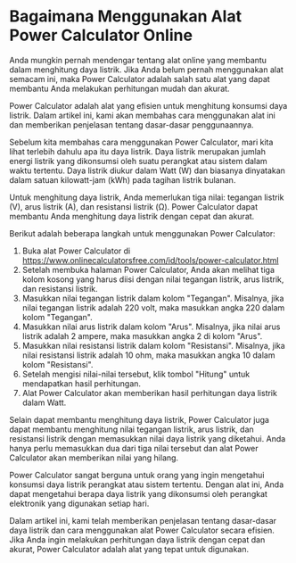 Bagaimana Menggunakan Alat Power Calculator Online
==================================================

Anda mungkin pernah mendengar tentang alat online yang membantu dalam menghitung daya listrik. Jika Anda belum pernah menggunakan alat semacam ini, maka Power Calculator adalah salah satu alat yang dapat membantu Anda melakukan perhitungan mudah dan akurat.

Power Calculator adalah alat yang efisien untuk menghitung konsumsi daya listrik. Dalam artikel ini, kami akan membahas cara menggunakan alat ini dan memberikan penjelasan tentang dasar-dasar penggunaannya.

Sebelum kita membahas cara menggunakan Power Calculator, mari kita lihat terlebih dahulu apa itu daya listrik. Daya listrik merupakan jumlah energi listrik yang dikonsumsi oleh suatu perangkat atau sistem dalam waktu tertentu. Daya listrik diukur dalam Watt (W) dan biasanya dinyatakan dalam satuan kilowatt-jam (kWh) pada tagihan listrik bulanan.

Untuk menghitung daya listrik, Anda memerlukan tiga nilai: tegangan listrik (V), arus listrik (A), dan resistansi listrik (Ω). Power Calculator dapat membantu Anda menghitung daya listrik dengan cepat dan akurat.

Berikut adalah beberapa langkah untuk menggunakan Power Calculator:

1. Buka alat Power Calculator di <https://www.onlinecalculatorsfree.com/id/tools/power-calculator.html>
2. Setelah membuka halaman Power Calculator, Anda akan melihat tiga kolom kosong yang harus diisi dengan nilai tegangan listrik, arus listrik, dan resistansi listrik.
3. Masukkan nilai tegangan listrik dalam kolom "Tegangan". Misalnya, jika nilai tegangan listrik adalah 220 volt, maka masukkan angka 220 dalam kolom "Tegangan".
4. Masukkan nilai arus listrik dalam kolom "Arus". Misalnya, jika nilai arus listrik adalah 2 ampere, maka masukkan angka 2 di kolom "Arus".
5. Masukkan nilai resistansi listrik dalam kolom "Resistansi". Misalnya, jika nilai resistansi listrik adalah 10 ohm, maka masukkan angka 10 dalam kolom "Resistansi".
6. Setelah mengisi nilai-nilai tersebut, klik tombol "Hitung" untuk mendapatkan hasil perhitungan.
7. Alat Power Calculator akan memberikan hasil perhitungan daya listrik dalam Watt.

Selain dapat membantu menghitung daya listrik, Power Calculator juga dapat membantu menghitung nilai tegangan listrik, arus listrik, dan resistansi listrik dengan memasukkan nilai daya listrik yang diketahui. Anda hanya perlu memasukkan dua dari tiga nilai tersebut dan alat Power Calculator akan memberikan nilai yang hilang.

Power Calculator sangat berguna untuk orang yang ingin mengetahui konsumsi daya listrik perangkat atau sistem tertentu. Dengan alat ini, Anda dapat mengetahui berapa daya listrik yang dikonsumsi oleh perangkat elektronik yang digunakan setiap hari.

Dalam artikel ini, kami telah memberikan penjelasan tentang dasar-dasar daya listrik dan cara menggunakan alat Power Calculator secara efisien. Jika Anda ingin melakukan perhitungan daya listrik dengan cepat dan akurat, Power Calculator adalah alat yang tepat untuk digunakan.